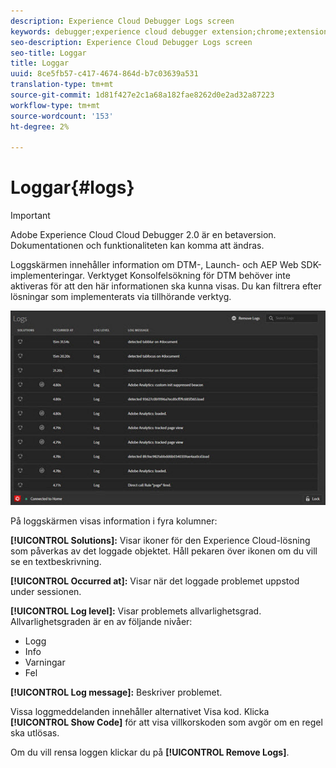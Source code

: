 ```yaml
---
description: Experience Cloud Debugger Logs screen
keywords: debugger;experience cloud debugger extension;chrome;extension;logs
seo-description: Experience Cloud Debugger Logs screen
seo-title: Loggar
title: Loggar
uuid: 8ce5fb57-c417-4674-864d-b7c03639a531
translation-type: tm+mt
source-git-commit: 1d81f427e2c1a68a182fae8262d0e2ad32a87223
workflow-type: tm+mt
source-wordcount: '153'
ht-degree: 2%

---
```



# Loggar{#logs}

>[!IMPORTANT]
>
>Adobe Experience Cloud Cloud Debugger 2.0 är en betaversion. Dokumentationen och funktionaliteten kan komma att ändras.

Loggskärmen innehåller information om DTM-, Launch- och AEP Web SDK-implementeringar. Verktyget Konsolfelsökning för DTM behöver inte aktiveras för att den här informationen ska kunna visas. Du kan filtrera efter lösningar som implementerats via tillhörande verktyg.

![](assets/logs.jpg)

På loggskärmen visas information i fyra kolumner:

**[!UICONTROL Solutions]:** Visar ikoner för den Experience Cloud-lösning som påverkas av det loggade objektet. Håll pekaren över ikonen om du vill se en textbeskrivning.

**[!UICONTROL Occurred at]:** Visar när det loggade problemet uppstod under sessionen.

**[!UICONTROL Log level]:** Visar problemets allvarlighetsgrad. Allvarlighetsgraden är en av följande nivåer:

* Logg
* Info
* Varningar
* Fel

**[!UICONTROL Log message]:** Beskriver problemet.

Vissa loggmeddelanden innehåller alternativet Visa kod. Klicka **[!UICONTROL Show Code]** för att visa villkorskoden som avgör om en regel ska utlösas.

Om du vill rensa loggen klickar du på **[!UICONTROL Remove Logs]**.
